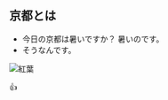 ## 京都とは
* 今日の京都は暑いですか？ 暑いのです。
* そうなんです。

![紅葉](https://d22lgijaap5nwa.cloudfront.net/32d28838-4c1e-496f-8f6a-2fcb6455b5c0.jpg)

:+1:
